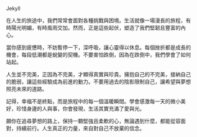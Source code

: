 Jekyll

在人生的旅途中，我們常常會面對各種挑戰與困境。生活就像一場漫長的旅程，有時陽光明媚，有時風雨交加。然而，正是這些起伏，塑造了我們堅韌且豐富的內心。

當你感到疲憊時，不妨暫停一下，深呼吸，讓心靈得以休息。每個挫折都是成長的機會，每段低潮都是蛻變的契機。不要害怕跌倒，因為在跌倒中，我們學會了如何站起。

人生並不完美，正因為不完美，才顯得真實與珍貴。擁抱自己的不完美，接納自己的脆弱，讓這些經驗成為前進的動力。不要用過去的陰影限制自己，讓希望與夢想照亮未來的道路。

記得，幸福不是終點，而是旅程中的每一個溫暖瞬間。學會感激每一天的微小美好，珍惜身邊的人與事，你會發現，生活其實充滿了愛與光。

願你在追尋夢想的路上，保持一顆堅強且柔軟的心，無論遇到什麼，都能從容面對，持續前行。人生真正的力量，來自對自己不放棄的信念。